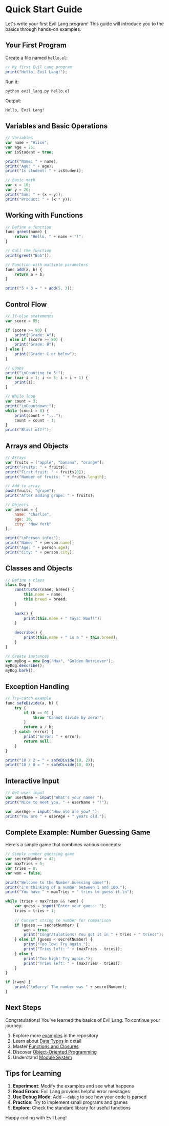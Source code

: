 # Quick Start Guide

Let's write your first Evil Lang program! This guide will introduce you to the basics through hands-on examples.

## Your First Program

Create a file named `hello.el`:

```javascript
// My first Evil Lang program
print("Hello, Evil Lang!");
```

Run it:
```bash
python evil_lang.py hello.el
```

Output:
```
Hello, Evil Lang!
```

## Variables and Basic Operations

```javascript
// Variables
var name = "Alice";
var age = 25;
var isStudent = true;

print("Name: " + name);
print("Age: " + age);
print("Is student: " + isStudent);

// Basic math
var x = 10;
var y = 20;
print("Sum: " + (x + y));
print("Product: " + (x * y));
```

## Working with Functions

```javascript
// Define a function
func greet(name) {
    return "Hello, " + name + "!";
}

// Call the function
print(greet("Bob"));

// Function with multiple parameters
func add(a, b) {
    return a + b;
}

print("5 + 3 = " + add(5, 3));
```

## Control Flow

```javascript
// If-else statements
var score = 85;

if (score >= 90) {
    print("Grade: A");
} else if (score >= 80) {
    print("Grade: B");
} else {
    print("Grade: C or below");
}

// Loops
print("\nCounting to 5:");
for (var i = 1; i <= 5; i = i + 1) {
    print(i);
}

// While loop
var count = 3;
print("\nCountdown:");
while (count > 0) {
    print(count + "...");
    count = count - 1;
}
print("Blast off!");
```

## Arrays and Objects

```javascript
// Arrays
var fruits = ["apple", "banana", "orange"];
print("Fruits: " + fruits);
print("First fruit: " + fruits[0]);
print("Number of fruits: " + fruits.length);

// Add to array
push(fruits, "grape");
print("After adding grape: " + fruits);

// Objects
var person = {
    name: "Charlie",
    age: 30,
    city: "New York"
};

print("\nPerson info:");
print("Name: " + person.name);
print("Age: " + person.age);
print("City: " + person.city);
```

## Classes and Objects

```javascript
// Define a class
class Dog {
    constructor(name, breed) {
        this.name = name;
        this.breed = breed;
    }
    
    bark() {
        print(this.name + " says: Woof!");
    }
    
    describe() {
        print(this.name + " is a " + this.breed);
    }
}

// Create instances
var myDog = new Dog("Max", "Golden Retriever");
myDog.describe();
myDog.bark();
```

## Exception Handling

```javascript
// Try-catch example
func safeDivide(a, b) {
    try {
        if (b == 0) {
            throw "Cannot divide by zero!";
        }
        return a / b;
    } catch (error) {
        print("Error: " + error);
        return null;
    }
}

print("10 / 2 = " + safeDivide(10, 2));
print("10 / 0 = " + safeDivide(10, 0));
```

## Interactive Input

```javascript
// Get user input
var userName = input("What's your name? ");
print("Nice to meet you, " + userName + "!");

var userAge = input("How old are you? ");
print("You are " + userAge + " years old.");
```

## Complete Example: Number Guessing Game

Here's a simple game that combines various concepts:

```javascript
// Simple number guessing game
var secretNumber = 42;
var maxTries = 5;
var tries = 0;
var won = false;

print("Welcome to the Number Guessing Game!");
print("I'm thinking of a number between 1 and 100.");
print("You have " + maxTries + " tries to guess it.\n");

while (tries < maxTries && !won) {
    var guess = input("Enter your guess: ");
    tries = tries + 1;
    
    // Convert string to number for comparison
    if (guess == secretNumber) {
        won = true;
        print("Congratulations! You got it in " + tries + " tries!");
    } else if (guess < secretNumber) {
        print("Too low! Try again.");
        print("Tries left: " + (maxTries - tries));
    } else {
        print("Too high! Try again.");
        print("Tries left: " + (maxTries - tries));
    }
}

if (!won) {
    print("\nSorry! The number was " + secretNumber);
}
```

## Next Steps

Congratulations! You've learned the basics of Evil Lang. To continue your journey:

1. Explore more [examples](../../examples) in the repository
2. Learn about [Data Types](data-types.md) in detail
3. Master [Functions and Closures](functions.md)
4. Discover [Object-Oriented Programming](classes-objects.md)
5. Understand [Module System](modules.md)

## Tips for Learning

1. **Experiment**: Modify the examples and see what happens
2. **Read Errors**: Evil Lang provides helpful error messages
3. **Use Debug Mode**: Add `--debug` to see how your code is parsed
4. **Practice**: Try to implement small programs and games
5. **Explore**: Check the standard library for useful functions

Happy coding with Evil Lang!